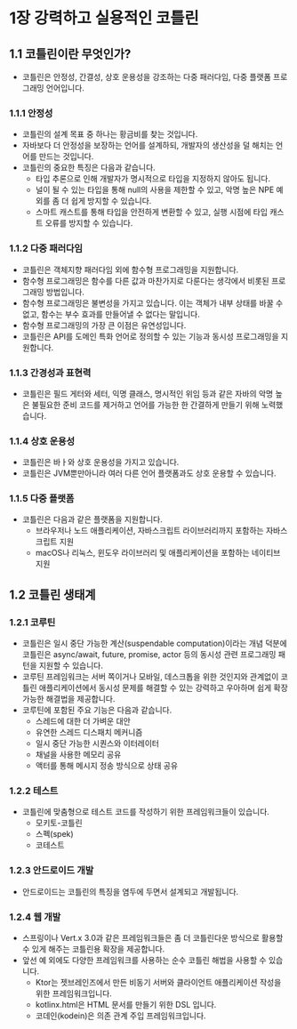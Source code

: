 # 1장 강력하고 실용적인 코틀린

## 1.1 코틀린이란 무엇인가?

* 코틀린은 안정성, 간결성, 상호 운용성을 강조하는 다중 패러다임, 다중 플랫폼 프로그래밍 언어입니다.

### 1.1.1 안정성

* 코틀린의 설계 목표 중 하나는 황금비를 찾는 것입니다.
* 자바보다 더 안정성을 보장하는 언어를 설계하되, 개발자의 생산성을 덜 해치는 언어를 만드는 것입니다.
* 코틀린의 중요한 특징은 다음과 같습니다.
  * 타입 추론으로 인해 개발자가 명시적으로 타입을 지정하지 않아도 됩니다.
  * 널이 될 수 있는 타입을 통해 null의 사용을 제한할 수 있고, 악명 높은 NPE 예외를 좀 더 쉽게 방지할 수 있습니다.
  * 스마트 캐스트를 통해 타입을 안전하게 변환할 수 있고, 실행 시점에 타입 캐스트 오류를 방지할 수 있습니다.

### 1.1.2 다중 패러다임

* 코틀린은 객체지향 패러다임 외에 함수형 프로그래밍을 지원합니다.
* 함수형 프로그래밍은 함수를 다른 값과 마찬가지로 다룬다는 생각에서 비롯된 프로그래밍 방법입니다. 
* 함수형 프로그래밍은 불변성을 가지고 있습니다. 이는 객체가 내부 상태를 바꿀 수 없고, 함수는 부수 효과를 만들어낼 수 없다는 말입니다.
* 함수형 프로그래밍의 가장 큰 이점은 유연성입니다.
* 코틀린은 API를 도메인 특화 언어로 정의할 수 있는 기능과 동시성 프로그래밍을 지원합니다.

### 1.1.3 간경성과 표현력

* 코틀린은 필드 게터와 세터, 익명 클래스, 명시적인 위임 등과 같은 자바의 악명 높은 불필요한 준비 코드를 제거하고 언어를 가능한 한 간결하게 만들기 위해 노력했습니다.

### 1.1.4 상호 운용성

* 코틀린은 바ㅏ와 상호 운용성을 가지고 있습니다.
* 코틀린은 JVM뿐만아니라 여러 다른 언어 플랫폼과도 상호 운용할 수 있습니다.

### 1.1.5 다중 플랫폼

* 코틀린은 다음과 같은 플랫폼을 지원합니다.
  * 브라우저나 노드 애플리케이션, 자바스크립트 라이브러리까지 포함하는 자바스크립트 지원
  * macOS나 리눅스, 윈도우 라이브러리 및 애플리케이션을 포함하는 네이티브 지원

## 1.2 코틀린 생태계

### 1.2.1 코루틴

* 코틀린은 일시 중단 가능한 계산(suspendable computation)이라는 개념 덕분에 코틀린은 async/await, future, promise, actor 등의 동시성 관련 프로그래밍 패턴을 지원할 수 있습니다.
* 코루틴 프레임워크는 서버 쪽이거나 모바일, 데스크톱을 위한 것인지와 관계없이 코틀린 애플리케이션에서 동시성 문제를 해결할 수 있는 강력하고 우아하며 쉽게 확장 가능한 해결법을 제공합니다.
* 코루틴에 포함된 주요 기능은 다음과 같습니다.
  * 스레드에 대한 더 가벼운 대안
  * 유연한 스레드 디스패치 메커니즘
  * 일시 중단 가능한 시퀀스와 이터레이터
  * 채널을 사용한 메모리 공유
  * 액터를 통해 메시지 정송 방식으로 상태 공유

### 1.2.2 테스트

* 코틀린에 맞춤형으로 테스트 코드를 작성하기 위한 프레임워크들이 있습니다.
  * 모키토-코틀린
  * 스펙(spek)
  * 코테스트

### 1.2.3 안드로이드 개발

* 안드로이드는 코틀린의 특징을 염두에 두면서 설계되고 개발됩니다.

### 1.2.4 웹 개발

* 스프링이나 Vert.x 3.0과 같은 프레임워크들은 좀 더 코틀린다운 방식으로 활용할 수 있게 해주는 코틀린용 확장을 제공합니다.
* 앞선 예 외에도 다양한 프레임워크를 사용하는 순수 코틀린 해법을 사용할 수 있습니다.
  * Ktor는 젯브레인즈에서 만든 비동기 서버와 클라이언트 애플리케이션 작성을 위한 프레임워크입니다.
  * kotlinx.html은 HTML 문서를 만들기 위한 DSL 입니다.
  * 코데인(kodein)은 의존 관계 주입 프레임워크입니다.

